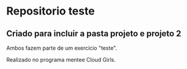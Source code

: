 # Repositorio teste

## Criado para incluir a pasta projeto e projeto 2

Ambos fazem parte de um exercício "teste". 

Realizado no programa mentee Cloud Girls.
